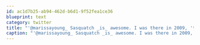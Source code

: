 ```yaml
---
id: ac1d7b25-ab94-462d-b6d1-9f52fea1ce36
blueprint: text
category: twitter
title: "'@marissayoung_ Sasquatch _is_ awesome. I was there in 2009, 'twas a great one! Were you there last year?"
caption: "'@marissayoung_ Sasquatch _is_ awesome. I was there in 2009, 'twas a great one! Were you there last year?"
---
```

